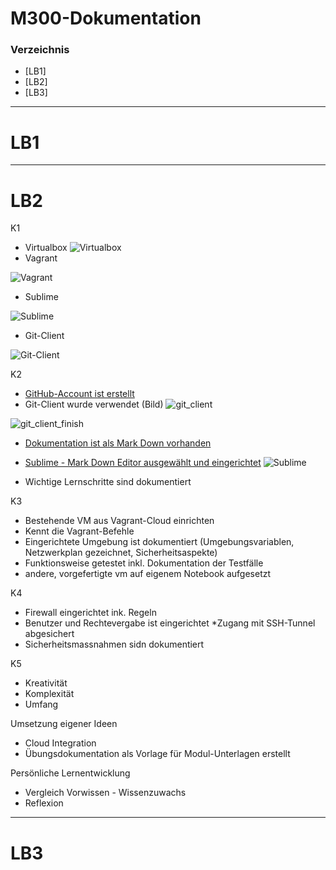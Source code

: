 # M300-Dokumentation
### Verzeichnis
* [LB1]
* [LB2]
* [LB3]
***
LB1
============
***
LB2
============
K1
* Virtualbox
![Virtualbox](Virtualbox.png)
* Vagrant

![Vagrant](Vagrant.png)
* Sublime

![Sublime](Sublime.png)
* Git-Client

![Git-Client](git_client.png)

K2
* [GitHub-Account ist erstellt](https://github.com/ViV0rtex/)
* Git-Client wurde verwendet (Bild)
![git_client](git_client.png)

![git_client_finish](git_client_finish.png)
* [Dokumentation ist als Mark Down vorhanden](https://github.com/ViV0rtex/M300-Services/blob/master/README.md)
* [Sublime - Mark Down Editor ausgewählt und eingerichtet](https://www.sublimetext.com/3)
![Sublime](Sublime.png)

* Wichtige Lernschritte sind dokumentiert

K3
* Bestehende VM aus Vagrant-Cloud einrichten
* Kennt die Vagrant-Befehle
* Eingerichtete Umgebung ist dokumentiert (Umgebungsvariablen, Netzwerkplan gezeichnet, Sicherheitsaspekte)
* Funktionsweise getestet inkl. Dokumentation der Testfälle
* andere, vorgefertigte vm auf eigenem Notebook aufgesetzt

K4
* Firewall eingerichtet ink. Regeln
* Benutzer und Rechtevergabe ist eingerichtet
*Zugang mit SSH-Tunnel abgesichert
* Sicherheitsmassnahmen sidn dokumentiert

K5 
* Kreativität
* Komplexität
* Umfang

Umsetzung eigener Ideen
* Cloud Integration
* Übungsdokumentation als Vorlage für Modul-Unterlagen erstellt

Persönliche Lernentwicklung
* Vergleich Vorwissen - Wissenzuwachs
* Reflexion

***
LB3
============

